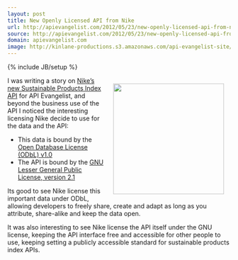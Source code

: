 ```yaml
---
layout: post
title: New Openly Licensed API from Nike
url: http://apievangelist.com/2012/05/23/new-openly-licensed-api-from-nike/
source: http://apievangelist.com/2012/05/23/new-openly-licensed-api-from-nike/
domain: apievangelist.com
image: http://kinlane-productions.s3.amazonaws.com/api-evangelist-site/blog/Nike-Makers.png
---
```

{% include JB/setup %}<p><p><a href="http://nikemakers.tumblr.com/"><img style="padding: 15px;" src="http://kinlane-productions.s3.amazonaws.com/api-evangelist/nike/Nike-Makers.png" alt="" width="250" align="right" /></a></p>
<p>I was writing a story on <a title="Nike&rsquo;s new Sustainable Products Index API" href="http://www.apievangelist.com/2012/05/23/nike-sustainable-products-index-api/">Nike&rsquo;s new Sustainable Products Index API</a> for API Evangelist, and beyond the business use of the API I noticed the interesting licensing Nike decide to use for the data and the API:</p>
<ul class="mainlist">
<li>This data is bound by the <a href="http://opendatacommons.org/licenses/odbl/1.0/" target="_blank">Open Database License (ODbL) v1.0</a></li>
<li>The API is bound by the <a href="http://www.gnu.org/licenses/lgpl-2.1.html">GNU Lesser General Public License, version 2.1</a></li>
</ul>
<p>Its good to see Nike license this important data under ODbL, allowing developers to freely share, create and adapt as long as you attribute, share-alike and keep the data open.</p>
<p>It was also interesting to see Nike license the API itself under the GNU license, keeping the API interface free and accessible for other people to use, keeping setting a publicly accessible standard for sustainable products index APIs.</p></p>
